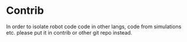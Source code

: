 # Contrib
In order to isolate robot code code in other langs, code from simulations etc. please put it in contrib or other git repo instead.